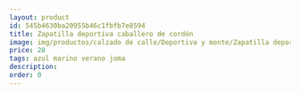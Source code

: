 ```yaml
---
layout: product
id: 545b4630ba20955b46c1fbfb7e8594
title: Zapatilla deportiva caballero de cordón 
image: img/productos/calzado de calle/Deportiva y monte/Zapatilla deportiva caballero de cordón =28=azul marino verano joma.webp
price: 28
tags: azul marino verano joma
description: 
order: 0
---
```


